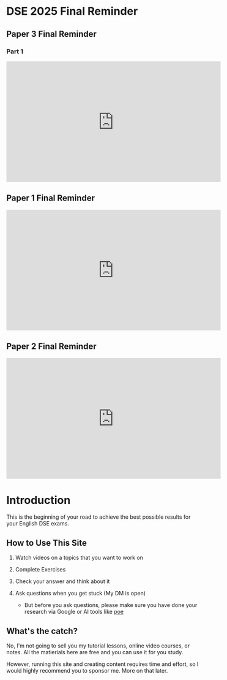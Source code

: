 # DSE 2025 Final Reminder

## Paper 3 Final Reminder

### Part 1

<iframe width="560" height="315" src="https://www.youtube.com/embed/J6IZOuqCaDc?si=DK6RvGgz0Ual3JDv" title="YouTube video player" frameborder="0" allow="accelerometer; autoplay; clipboard-write; encrypted-media; gyroscope; picture-in-picture; web-share" referrerpolicy="strict-origin-when-cross-origin" allowfullscreen></iframe>



## Paper 1 Final Reminder

<iframe width="560" height="315" src="https://www.youtube.com/embed/awT1G4d5huc?si=XDTxQ5HePH6j97od" title="YouTube video player" frameborder="0" allow="accelerometer; autoplay; clipboard-write; encrypted-media; gyroscope; picture-in-picture; web-share" referrerpolicy="strict-origin-when-cross-origin" allowfullscreen></iframe>

## Paper 2 Final Reminder

<iframe width="560" height="315" src="https://www.youtube.com/embed/Te3ITjHvajg?si=nQhH6iy5iatWLKC2" title="YouTube video player" frameborder="0" allow="accelerometer; autoplay; clipboard-write; encrypted-media; gyroscope; picture-in-picture; web-share" referrerpolicy="strict-origin-when-cross-origin" allowfullscreen></iframe>



# Introduction

This is the beginning of your road to achieve the best possible results for your English DSE exams.

## How to Use This Site

1. Watch videos on a topics that you want to work on

2. Complete Exercises

3. Check your answer and think about it

4. Ask questions when you get stuck (My DM is open)
   - But before you ask questions, please make sure you have done your research via Google or AI tools like [poe](https://poe.com/login)

## What's the catch?

No, I'm not going to sell you my tutorial lessons, online video courses, or notes. All the matierials here are free and you can use it for you study.

However, running this site and creating content requires time and effort, so I would highly recommend you to sponsor me. More on that later.
